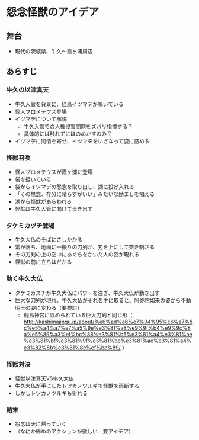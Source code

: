 # 怨念怪獣のアイデア

## 舞台
* 現代の茨城県、牛久～霞ヶ浦周辺

## あらすじ
### 牛久の以津真天
* 牛久入管を背景に、怪鳥イツマデが鳴いている
* 怪人プロメテウス登場
* イツマデについて解説
  * 牛久入管での人権侵害問題をズバリ指摘する？
  * 具体的には触れずにほのめかすのみ？
* イツマデに同情を寄せ、イツマデをいざなって袋に詰める

### 怪獣召喚
* 怪人プロメテウスが霞ヶ浦に登場
* 袋を担いでいる
* 袋からイツマデの怨念を取り出し、湖に投げ入れる
* 「その無念、存分に晴らすがいい」みたいな励ましを唱える
* 湖から怪獣があらわれる
* 怪獣は牛久入管に向けて歩き出す

### タケミカヅチ登場
* 牛久大仏のそばにさしかかる
* 雷が落ち、地面に一振りの刀剣が、刃を上にして突き刺さる
* その刀剣の上の空中にあぐらをかいた人の姿が現れる
* 怪獣の前に立ちはだかる

### 動く牛久大仏
* タケミカズチが牛久大仏にパワーを注ぎ、牛久大仏が動き出す
* 巨大な刀剣が現れ、牛久大仏がそれを手に取ると、阿弥陀如来の姿から不動明王の姿に変わる（要検討）
  * 鹿島神宮に収められている巨大刀剣と同じ形（ http://kashimajingu.jp/about/%e6%ad%a6%e7%94%95%e6%a7%8c%e5%a4%a7%e7%a5%9e%e3%81%a8%e9%9f%b4%e9%9c%8a%e5%89%a3%ef%bc%88%e3%81%b5%e3%81%a4%e3%81%ae%e3%81%bf%e3%81%9f%e3%81%be%e3%81%ae%e3%81%a4%e3%82%8b%e3%81%8e%ef%bc%89/ ）

### 怪獣対決
* 怪獣以津真天VS牛久大仏
* 牛久大仏が手にしたトツカノツルギで怪獣を両断する
* しかしトツカノツルギも折れる

### 結末
* 怨念は天に帰っていく
* （なにか締めのアクションが欲しい　要アイデア）
